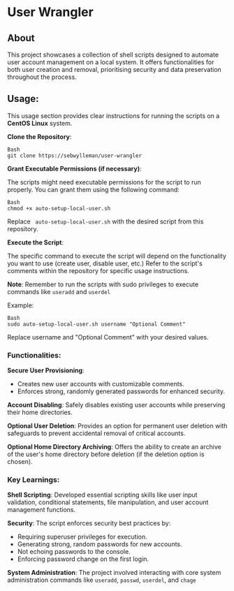 # User Wrangler

## About

This project showcases a collection of shell scripts designed to automate user account management on a local system. It offers functionalities for both user creation and removal, prioritising security and data preservation throughout the process.

## Usage:

This usage section provides clear instructions for running the scripts on a **CentOS Linux** system.

**Clone the Repository**:

```
Bash
git clone https://sebwylleman/user-wrangler
```

**Grant Executable Permissions (if necessary)**:

The scripts might need executable permissions for the script to run properly. You can grant them using the following command:

```
Bash
chmod +x auto-setup-local-user.sh
```

Replace ` auto-setup-local-user.sh` with the desired script from this repository.

**Execute the Script**:

The specific command to execute the script will depend on the functionality you want to use (create user, disable user, etc.) Refer to the script's comments within the repository for specific usage instructions.

**Note**: Remember to run the scripts with sudo privileges to execute commands like `useradd` and `userdel`

Example:

```
Bash
sudo auto-setup-local-user.sh username "Optional Comment"
```

Replace username and "Optional Comment" with your desired values.

### Functionalities:

**Secure User Provisioning**:

- Creates new user accounts with customizable comments.
- Enforces strong, randomly generated passwords for enhanced security.

**Account Disabling**: Safely disables existing user accounts while preserving their home directories.

**Optional User Deletion**: Provides an option for permanent user deletion with safeguards to prevent accidental removal of critical accounts.

**Optional Home Directory Archiving**: Offers the ability to create an archive of the user's home directory before deletion (if the deletion option is chosen).

### Key Learnings:

**Shell Scripting**: Developed essential scripting skills like user input validation, conditional statements, file manipulation, and user account management functions.

**Security**: The script enforces security best practices by:

- Requiring superuser privileges for execution.
- Generating strong, random passwords for new accounts.
- Not echoing passwords to the console.
- Enforcing password change on the first login.

**System Administration**: The project involved interacting with core system administration commands like `useradd`, `passwd`, `userdel`, and `chage`
